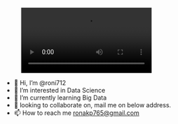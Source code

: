 <figure class="video_container">
  <video controls="false" allowfullscreen="flase">
    <source src="https://www.youtube.com/watch?v=ps3cNAcPEMs" type="video/mp4">
  </video>
</figure>

- 👋 Hi, I’m @roni712
- 👀 I’m interested in Data Science 
- 🌱 I’m currently learning Big Data
- 💞️ looking to collaborate on, mail me on below address.
- 📫 How to reach me ronakp765@gmail.com

